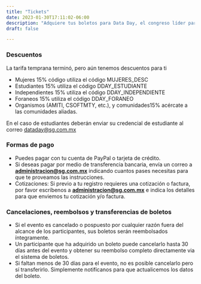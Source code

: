 ```yaml
---
title: "Tickets"
date: 2023-01-30T17:11:02-06:00
description: "Adquiere tus boletos para Data Day, el congreso líder para profesionistas de datos."
draft: false

---
```




<script src="https://js.tito.io/v2/with/ga4" async></script>

<tito-widget
      event="sgmx/data-day-monterrey-2024"
    ></tito-widget>

### Descuentos 

La tarifa temprana terminó, pero aún tenemos descuentos para ti 

- Mujeres 15% código utiliza el código MUJERES_DESC
- Estudiantes 15% utiliza el código DDAY_ESTUDIANTE
- Independientes 15% utiliza el código DDAY_INDEPENDIENTE
- Foraneos 15% utiliza el código DDAY_FORANEO
- Organismos (AMITI, CSOFTMTY, etc.), y comunidades15% acércate a las comunidades aliadas.

En el caso de estudiantes deberán enviar su credencial de estudiante al correo dataday@sg.com.mx

### Formas de pago
 * Puedes pagar con tu cuenta de PayPal o tarjeta de crédito.
 * Si deseas pagar por medio de transferencia bancaria, envía un correo a <a href="mailto:administracion@sg.com.mx"><b>administracion@sg.com.mx</b></a> indicando cuantos pases necesitas para que te proveamos las instrucciones.
 * Cotizaciones: Si previo a tu registro requieres una cotización o factura, por favor escríbenos a <a href="mailto:administracion@sg.com.mx"><b>administracion@sg.com.mx</b></a> e indica los detalles para que enviemos tu cotización y/o factura.

### Cancelaciones, reembolsos y transferencias de boletos
 * Si el evento es cancelado o pospuesto por cualquier razón fuera del alcance de los participantes, sus boletos serán reembolsados íntegramente.
 * Un participante que ha adquirido un boleto puede cancelarlo hasta 30 días antes del evento y obtener su reembolso completo directamente via el sistema de boletos.
 * Si faltan menos de 30 días para el evento, no es posible cancelarlo pero sí transferirlo. Simplemente notifícanos para que actualicemos los datos del boleto.
